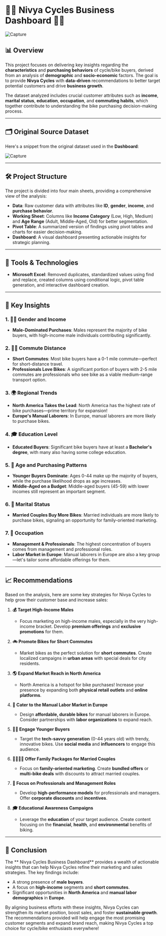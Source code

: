 # 🚴‍♂️ **Nivya Cycles Business Dashboard** 🚴‍♀️

![Capture](https://github.com/user-attachments/assets/e3f02c43-279a-43ab-a7c2-4cc1f38d6f62)




## 📊 **Overview**
This project focuses on delivering key insights regarding the **characteristics** and **purchasing behaviors** of cycle/bike buyers, derived from an analysis of **demographic** and **socio-economic** factors. The goal is to provide **Nivya Cycles** with **data-driven** recommendations to better target potential customers and drive **business growth**.

The dataset analyzed includes crucial customer attributes such as **income**, **marital status**, **education**, **occupation**, and **commuting habits**, which together contribute to understanding the bike purchasing decision-making process.

---

## 🗂️ **Original Source Dataset**
Here's a snippet from the original dataset used in the **Dashboard**:

![Capture](https://github.com/user-attachments/assets/7b7df680-5aad-40be-9491-97ae817f9642)

---

## 🛠️ **Project Structure**
The project is divided into four main sheets, providing a comprehensive view of the analysis:

- **Data**: Raw customer data with attributes like **ID**, **gender**, **income**, and **purchase behavior**.
- **Working Sheet**: Columns like **Income Category** (Low, High, Medium) and **Age Range** (Adult, Middle-Aged, Old) for better segmentation.
- **Pivot Table**: A summarized version of findings using pivot tables and charts for easier decision-making.
- **Dashboard**: A visual dashboard presenting actionable insights for strategic planning.

---

## 🧰 **Tools & Technologies**
- **Microsoft Excel**: Removed duplicates, standardized values using find and replace, created columns using conditional logic, pivot table generation, and interactive dashboard creation.

---

## 🔑 **Key Insights**

### 1. **👨‍💼 Gender and Income**
- **Male-Dominated Purchases**: Males represent the majority of bike buyers, with high-income male individuals contributing significantly.

### 2. **🚴‍♂️ Commute Distance**
- **Short Commutes**: Most bike buyers have a 0-1 mile commute—perfect for short-distance travel.
- **Professionals Love Bikes**: A significant portion of buyers with 2-5 mile commutes are professionals who see bike as a viable medium-range transport option.

### 3. **🌍 Regional Trends**
- **North America Takes the Lead**: North America has the highest rate of bike purchases—prime territory for expansion!
- **Europe's Manual Laborers**: In Europe, manual laborers are more likely to purchase bikes.

### 4. **🎓 Education Level**
- **Educated Buyers**:  Significant bike buyers have at least a **Bachelor's degree**, with many also having some college education.

### 5. **👶 Age and Purchasing Patterns**
- **Younger Buyers Dominate**: Ages 0-44 make up the majority of buyers, while the purchase likelihood drops as age increases.
- **Middle-Aged on a Budget**: Middle-aged buyers (45-59) with lower incomes still represent an important segment.

### 6. **💍 Marital Status**
- **Married Couples Buy More Bikes**: Married individuals are more likely to purchase bikes, signaling an opportunity for family-oriented marketing.

### 7. **💼 Occupation**
- **Management & Professionals**: The highest concentration of buyers comes from management and professional roles.
- **Labor Market in Europe**: Manual laborers in Europe are also a key group—let's tailor some affordable offerings for them.

---

## 📈 **Recommendations**
Based on the analysis, here are some key strategies for Nivya Cycles to help grow their customer base and increase sales:

1. **💰 Target High-Income Males**
   - Focus marketing on high-income males, especially in the very high-income bracket. Develop **premium offerings** and **exclusive promotions** for them.

2. **🚲 Promote Bikes for Short Commutes**
   - Market bikes as the perfect solution for **short commutes**. Create localized campaigns in **urban areas** with special deals for city residents.

3. **🌎 Expand Market Reach in North America**
   - North America is a hotspot for bike purchases! Increase your presence by expanding both **physical retail outlets** and **online platforms**.

4. **🔨 Cater to the Manual Labor Market in Europe**
   - Design **affordable, durable bikes** for manual laborers in Europe. Consider partnerships with **labor organizations** to expand reach.

5. **👩‍💻 Engage Younger Buyers**
   - Target the **tech-savvy generation** (0-44 years old) with trendy, innovative bikes. Use **social media** and **influencers** to engage this audience.

6. **👨‍👩‍👧‍👦 Offer Family Packages for Married Couples**
   - Focus on **family-oriented marketing**. Create **bundled offers** or **multi-bike deals** with discounts to attract married couples.

7. **💼 Focus on Professionals and Management Roles**
   - Develop **high-performance models** for professionals and managers. Offer **corporate discounts** and **incentives**.

8. **🎓 Educational Awareness Campaigns**
   - Leverage the **education** of your target audience. Create content focusing on the **financial**, **health**, and **environmental** benefits of biking.

---

## 🏁 **Conclusion**
The ** Nivya Cycles Business Dashboard** provides a wealth of actionable insights that can help Nivya Cycles refine their marketing and sales strategies. The key findings include:

- A strong presence of **male buyers**.
- A focus on **high-income** segments and **short commutes**.
- Significant opportunities in **North America** and **manual labor demographics** in **Europe**.

By aligning business efforts with these insights, Nivya Cycles can strengthen its market position, boost sales, and foster **sustainable growth**. The recommendations provided will help engage the most promising customer segments and expand brand reach, making Nivya Cycles a top choice for cycle/bike enthusiasts everywhere!
